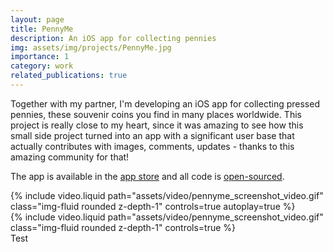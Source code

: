 ```yaml
---
layout: page
title: PennyMe
description: An iOS app for collecting pennies
img: assets/img/projects/PennyMe.jpg
importance: 1
category: work
related_publications: true
---
```


Together with my partner, I'm developing an iOS app for collecting pressed pennies, these souvenir coins you find in many places worldwide. This project is really close to my heart, since it was amazing to see how this small side project turned into an app with a significant user base that actually contributes with images, comments, updates - thanks to this amazing community for that! 

The app is available in the [app store](https://apps.apple.com/gb/app/pennylocator/id1635027001?platform=iphone) and all code is [open-sourced](https://github.com/jannisborn/PennyMe).

<div class="row mt-3">
    <div class="col-sm mt-3 mt-md-0">
        {% include video.liquid path="assets/video/pennyme_screenshot_video.gif" class="img-fluid rounded z-depth-1" controls=true autoplay=true %}
    </div>
    <div class="col-sm mt-3 mt-md-0">
        {% include video.liquid path="assets/video/pennyme_screenshot_video.gif" class="img-fluid rounded z-depth-1" controls=true %}
    </div>
</div>
<div class="caption">
    Test
</div>